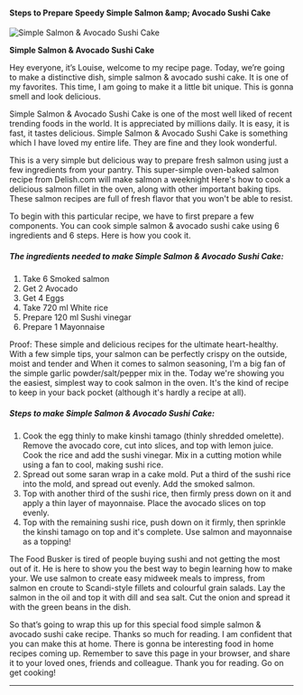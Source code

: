             

#### Steps to Prepare Speedy Simple Salmon &amp;amp; Avocado Sushi Cake

![Simple Salmon &amp; Avocado Sushi Cake](https://img-global.cpcdn.com/recipes/5174042068779008/751x532cq70/simple-salmon-avocado-sushi-cake-recipe-main-photo.jpg)

**Simple Salmon &amp; Avocado Sushi Cake**

Hey everyone, it’s Louise, welcome to my recipe page. Today, we’re going to make a distinctive dish, simple salmon & avocado sushi cake. It is one of my favorites. This time, I am going to make it a little bit unique. This is gonna smell and look delicious.

Simple Salmon & Avocado Sushi Cake is one of the most well liked of recent trending foods in the world. It is appreciated by millions daily. It is easy, it is fast, it tastes delicious. Simple Salmon & Avocado Sushi Cake is something which I have loved my entire life. They are fine and they look wonderful.

This is a very simple but delicious way to prepare fresh salmon using just a few ingredients from your pantry. This super-simple oven-baked salmon recipe from Delish.com will make salmon a weeknight Here's how to cook a delicious salmon fillet in the oven, along with other important baking tips. These salmon recipes are full of fresh flavor that you won't be able to resist.

To begin with this particular recipe, we have to first prepare a few components. You can cook simple salmon & avocado sushi cake using 6 ingredients and 6 steps. Here is how you cook it.

##### The ingredients needed to make Simple Salmon & Avocado Sushi Cake:

1.  Take 6 Smoked salmon
2.  Get 2 Avocado
3.  Get 4 Eggs
4.  Take 720 ml White rice
5.  Prepare 120 ml Sushi vinegar
6.  Prepare 1 Mayonnaise

Proof: These simple and delicious recipes for the ultimate heart-healthy. With a few simple tips, your salmon can be perfectly crispy on the outside, moist and tender and When it comes to salmon seasoning, I'm a big fan of the simple garlic powder/salt/pepper mix in the. Today we're showing you the easiest, simplest way to cook salmon in the oven. It's the kind of recipe to keep in your back pocket (although it's hardly a recipe at all).

##### Steps to make Simple Salmon & Avocado Sushi Cake:

1.  Cook the egg thinly to make kinshi tamago (thinly shredded omelette). Remove the avocado core, cut into slices, and top with lemon juice. Cook the rice and add the sushi vinegar. Mix in a cutting motion while using a fan to cool, making sushi rice.
2.  Spread out some saran wrap in a cake mold. Put a third of the sushi rice into the mold, and spread out evenly. Add the smoked salmon.
3.  Top with another third of the sushi rice, then firmly press down on it and apply a thin layer of mayonnaise. Place the avocado slices on top evenly.
4.  Top with the remaining sushi rice, push down on it firmly, then sprinkle the kinshi tamago on top and it's complete. Use salmon and mayonnaise as a topping!

The Food Busker is tired of people buying sushi and not getting the most out of it. He is here to show you the best way to begin learning how to make your. We use salmon to create easy midweek meals to impress, from salmon en croute to Scandi-style fillets and colourful grain salads. Lay the salmon in the oil and top it with dill and sea salt. Cut the onion and spread it with the green beans in the dish.

So that’s going to wrap this up for this special food simple salmon & avocado sushi cake recipe. Thanks so much for reading. I am confident that you can make this at home. There is gonna be interesting food in home recipes coming up. Remember to save this page in your browser, and share it to your loved ones, friends and colleague. Thank you for reading. Go on get cooking!

* * *